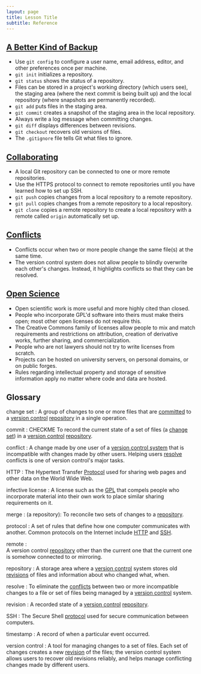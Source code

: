 ```yaml
---
layout: page
title: Lesson Title
subtitle: Reference
---
```

## [A Better Kind of Backup](01-backup.html)

*   Use `git config` to configure
    a user name, email address, editor, and other preferences once per machine.
*   `git init` initializes a repository.
*   `git status` shows the status of a repository.
*   Files can be stored in a project's working directory (which users see),
    the staging area (where the next commit is being built up)
    and the local repository (where snapshots are permanently recorded).
*   `git add` puts files in the staging area.
*   `git commit` creates a snapshot of the staging area in the local repository.
*   Always write a log message when committing changes.
*   `git diff` displays differences between revisions.
*   `git checkout` recovers old versions of files.
*   The `.gitignore` file tells Git what files to ignore.

## [Collaborating](02-collab.html)

*   A local Git repository can be connected to one or more remote repositories.
*   Use the HTTPS protocol to connect to remote repositories until you have learned how to set up SSH.
*   `git push` copies changes from a local repository to a remote repository.
*   `git pull` copies changes from a remote repository to a local repository.
*   `git clone` copies a remote repository to create a local repository
    with a remote called `origin` automatically set up.

## [Conflicts](03-conflict.html)

*   Conflicts occur when two or more people change the same file(s) at the same time.
*   The version control system does not allow people to blindly overwrite each other's changes.
    Instead, it highlights conflicts so that they can be resolved.

## [Open Science](04-open.html)

*   Open scientific work is more useful and more highly cited than closed.
*   People who incorporate GPL'd software into theirs must make theirs open;
    most other open licenses do not require this.
*   The Creative Commons family of licenses allow people to mix and match
    requirements and restrictions on attribution,
    creation of derivative works,
    further sharing,
    and commercialization.
*   People who are not lawyers should not try to write licenses from scratch.
*   Projects can be hosted on university servers,
    on personal domains,
    or on public forges.
*   Rules regarding intellectual property and storage of sensitive information apply
    no matter where code and data are hosted.

## Glossary

change set
:   A group of changes to one or more files
that are [committed](#commit) to a [version control](#version-control) [repository](#repository)
in a single operation.

commit
:   CHECKME To record the current state of a set of files (a [change set](#changeset))
in a [version control](#version-control) [repository](#repository).

conflict
:   A change made by one user of a [version control system](#version-control)
that is incompatible with changes made by other users.
Helping users [resolve](#resolve) conflicts
is one of version control's major tasks.

HTTP
:   The Hypertext Transfer [Protocol](#protocol) used for sharing web pages and other data
on the World Wide Web.

infective license
:   A license such as the [GPL](http://opensource.org/licenses/GPL-3.0)
that compels people who incorporate material into their own work
to place similar sharing requirements on it.

merge
:   (a repository):
To reconcile two sets of changes to a [repository](#repository).

protocol
:   A set of rules that define how one computer communicates with another.
Common protocols on the Internet include [HTTP](#http) and [SSH](#ssh).

remote
:   
A version control [repository](#repository) other than the current one
that the current one is somehow connected to or mirroring.

repository
:   A storage area where a [version control](#version-control) system
stores old [revisions](#revision) of files
and information about who changed what, when.

resolve
:   To eliminate the [conflicts](#conflict) between two or more incompatible changes to a file or set of files
being managed by a [version control](#version-control) system.

revision
:   A recorded state of a [version control](#version-control) [repository](#repository).

SSH
:   The Secure Shell [protocol](#protocol) used for secure communication between computers.

timestamp
:   A record of when a particular event occurred.

version control
:   A tool for managing changes to a set of files.
Each set of changes creates a new [revision](#revision) of the files;
the version control system allows users to recover old revisions reliably,
and helps manage conflicting changes made by different users.

